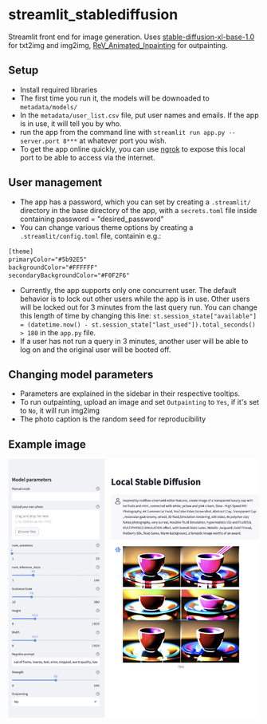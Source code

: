 # streamlit_stablediffusion
Streamlit front end for image generation. Uses [stable-diffusion-xl-base-1.0](https://huggingface.co/stabilityai/stable-diffusion-xl-base-1.0) for txt2img and img2img, [ReV_Animated_Inpainting](https://huggingface.co/redstonehero/ReV_Animated_Inpainting) for outpainting.

## Setup
- Install required libraries
- The first time you run it, the models will be downoaded to `metadata/models/`
- In the `metadata/user_list.csv` file, put user names and emails. If the app is in use, it will tell you by who.
- run the app from the command line with `streamlit run app.py --server.port 8***` at whatever port you wish.
- To get the app online quickly, you can use [ngrok](https://www.sitepoint.com/use-ngrok-test-local-site/) to expose this local port to be able to access via the internet.

## User management
- The app has a password, which you can set by creating a `.streamlit/` directory in the base directory of the app, with a `secrets.toml` file inside containing password = "desired_password"
- You can change various theme options by creating a `.streamlit/config.toml` file, containin e.g.:

```
[theme]
primaryColor="#5b92E5"
backgroundColor="#FFFFFF"
secondaryBackgroundColor="#F0F2F6"
```
- Currently, the app supports only one concurrent user. The default behavior is to lock out other users while the app is in use. Other users will be locked out for 3 minutes from the last query run. You can change this length of time by changing this line: `st.session_state["available"] = (datetime.now() - st.session_state["last_used"]).total_seconds() > 180` in the `app.py` file.
- If a user has not run a query in 3 minutes, another user will be able to log on and the original user will be booted off.

## Changing model parameters
- Parameters are explained in the sidebar in their respective tooltips.
- To run outpainting, upload an image and set `Outpainting` to `Yes`, if it's set to `No`, it will run img2img
- The photo caption is the random seed for reproducibility

## Example image
![Example image](metadata/example_screen.png)


